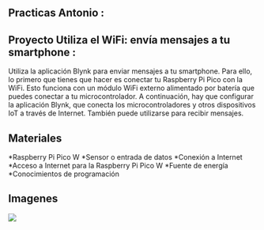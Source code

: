 ## Practicas Antonio : 

## Proyecto Utiliza el WiFi: envía mensajes a tu smartphone : 
Utiliza la aplicación Blynk para enviar mensajes a tu smartphone. Para ello, lo primero que tienes que hacer es conectar tu Raspberry Pi Pico con la WiFi. Esto funciona con un módulo WiFi externo alimentado por batería que puedes conectar a tu microcontrolador. A continuación, hay que configurar la aplicación Blynk, que conecta los microcontroladores y otros dispositivos IoT a través de Internet. También puede utilizarse para recibir mensajes.

## Materiales 
*Raspberry Pi Pico W
*Sensor o entrada de datos
*Conexión a Internet
*Acceso a Internet para la Raspberry Pi Pico W
*Fuente de energía
*Conocimientos de programación

##  Imagenes
![](https://industrysurfer.com/wp-content/uploads/2023/06/IoT-LED-Control-using-Blynk-2.0-Raspberry-Pi-Pico-W.png)
